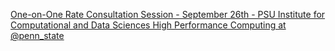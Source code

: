 [One-on-One Rate Consultation Session - September 26th - PSU Institute for Computational and Data Sciences   High Performance Computing at @penn_state](https://qi.tc/qi/114754)